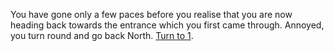 You have gone only a few paces before you
realise that you are now heading back towards
the entrance which you first came through.
Annoyed, you turn round and go back
North. [Turn to 1](1).
